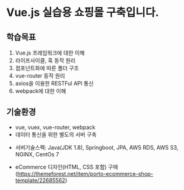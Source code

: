 # Vue.js 실습용 쇼핑몰 구축입니다.


## 학습목표
1. Vue.js 프레임워크에 대한 이해
2. 라이프사이클, 훅 동작 원리
3. 컴포넌트화에 따른 폴더 구조
4. vue-router 동작 원리
5. axios을 이용한 RESTFul API 통신
6. webpack에 대한 이해

## 기술환경
- vue, vuex, vue-router, webpack
- 데이터 통신을 위한 별도의 서버 구축
 * 서버기술스펙: Java(JDK 1.8), Springboot, JPA, AWS RDS, AWS S3, NGINX, CentOs 7
- eCommerce 디자인(HTML, CSS 포함) 구매 (https://themeforest.net/item/porto-ecommerce-shop-template/22685562)
